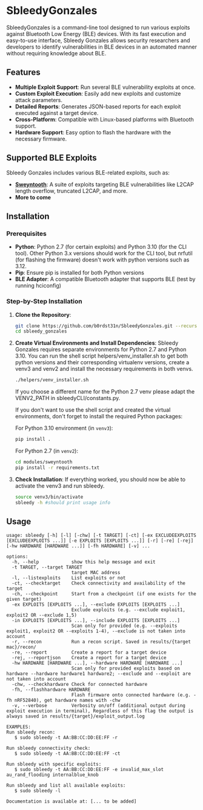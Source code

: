 # SbleedyGonzales

SbleedyGonzales is a command-line tool designed to run various exploits against Bluetooth Low Energy (BLE) devices. With its fast execution and easy-to-use interface, Sbleedy Gonzales allows security researchers and developers to identify vulnerabilities in BLE devices in an automated manner without requiring knowledge about BLE.

## Features

- **Multiple Exploit Support**: Run several BLE vulnerability exploits at once.
- **Custom Exploit Execution**: Easily add new exploits and customize attack parameters.
- **Detailed Reports**: Generates JSON-based reports for each exploit executed against a target device.
- **Cross-Platform**: Compatible with Linux-based platforms with Bluetooth support.
- **Hardware Support**: Easy option to flash the hardware with the necessary firmware.

## Supported BLE Exploits

Sbleedy Gonzales includes various BLE-related exploits, such as:

- **[Sweyntooth](https://github.com/Matheus-Garbelini/sweyntooth_bluetooth_low_energy_attacks)**: A suite of exploits targeting BLE vulnerabilities like L2CAP length overflow, truncated L2CAP, and more.
- **More to come**

## Installation

### Prerequisites

- **Python**: Python 2.7 (for certain exploits) and Python 3.10 (for the CLI tool). Other Python 3.x versions should work for the CLI tool, but nrfutil (for flashing the firmware) doesn't work with python versions such as 3.12.
- **Pip**: Ensure pip is installed for both Python versions
- **BLE Adapter**: A compatible Bluetooth adapter that supports BLE (test by running hciconfig)

### Step-by-Step Installation

1. **Clone the Repository**:

    ```bash
    git clone https://github.com/b0rdst31n/SbleedyGonzales.git --recurse-submodules
    cd sbleedy_gonzales
    ```

2. **Create Virtual Environments and Install Dependencies**:
    Sbleedy Gonzales requires separate environments for Python 2.7 and Python 3.10.
    You can run the shell script helpers/venv_installer.sh to get both python versions and their corresponding virtualenv versions, create a venv3 and venv2 and install the necessary requirements in both venvs.

      ```bash
      ./helpers/venv_installer.sh
      ```

      If you choose a different name for the Python 2.7 venv please adapt the VENV2_PATH in sbleedyCLI/constants.py.

      If you don't want to use the shell script and created the virtual environments, don't forget to install the required Python packages:

      For Python 3.10 environment (in `venv3`):

      ```bash
      pip install .
      ```

      For Python 2.7 (in `venv2`):

      ```bash
      cd modules/sweyntooth
      pip install -r requirements.txt
      ```

2. **Check Installation**:
   If everything worked, you should now be able to activate the venv3 and run sbleedy.
   
   ```bash
   source venv3/bin/activate
   sbleedy -h #should print usage info
   ```


## Usage

```console
usage: sbleedy [-h] [-l] [-chw] [-t TARGET] [-ct] [-ex EXCLUDEEXPLOITS [EXCLUDEEXPLOITS ...]] [-e EXPLOITS [EXPLOITS ...]] [-r] [-re] [-rej] [-hw HARDWARE [HARDWARE ...]] [-fh HARDWARE] [-v] ...

options:
  -h, --help            show this help message and exit
  -t TARGET, --target TARGET
                        target MAC address
  -l, --listexploits    List exploits or not
  -ct, --checktarget    Check connectivity and availability of the target
  -ch, --checkpoint     Start from a checkpoint (if one exists for the given target)
  -ex EXPLOITS [EXPLOITS ...], --exclude EXPLOITS [EXPLOITS ...]
                        Exclude exploits (e.g. --exclude exploit1, exploit2 OR --exclude 1,5)
  -in EXPLOITS [EXPLOITS ...], --include EXPLOITS [EXPLOITS ...]
                        Scan only for provided (e.g. --exploits exploit1, exploit2 OR --exploits 1-4), --exclude is not taken into account
  -r, --recon           Run a recon script. Saved in results/{target mac}/recon/
  -re, --report         Create a report for a target device
  -rej, --reportjson    Create a report for a target device
  -hw HARDWARE [HARDWARE ...], --hardware HARDWARE [HARDWARE ...]
                        Scan only for provided exploits based on hardware --hardware hardware1 hardware2; --exclude and --exploit are not taken into account
  -chw, --checkhardware Check for connected hardware
  -fh, --flashhardware HARDWARE
                        Flash firmware onto connected hardware (e.g. -fh nRF52840), get hardware names with -chw
  -v, --verbose         Verbosity on/off (additional output during exploit execution in terminal), Regardless of this flag the output is always saved in results/{target}/exploit_output.log

EXAMPLES:
Run sbleedy recon:
   $ sudo sbleedy -t AA:BB:CC:DD:EE:FF -r

Run sbleedy connectivity check:
   $ sudo sbleedy -t AA:BB:CC:DD:EE:FF -ct

Run sbleedy with specific exploits:
   $ sudo sbleedy -t AA:BB:CC:DD:EE:FF -e invalid_max_slot au_rand_flooding internalblue_knob

Run sbleedy and list all available exploits:
   $ sudo sbleedy -l

Documentation is available at: [... to be added]
```
